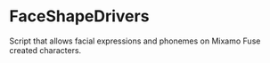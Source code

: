 # FaceShapeDrivers
Script that allows facial expressions and phonemes on Mixamo Fuse created characters.
